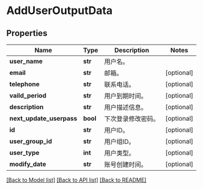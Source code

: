 # AddUserOutputData

## Properties
Name | Type | Description | Notes
------------ | ------------- | ------------- | -------------
**user_name** | **str** | 用户名。 | 
**email** | **str** | 邮箱。 | [optional] 
**telephone** | **str** | 联系电话。 | [optional] 
**vaild_period** | **str** | 用户到期时间。 | [optional] 
**description** | **str** | 用户描述信息。 | [optional] 
**next_update_userpass** | **bool** | 下次登录修改密码。 | [optional] 
**id** | **str** | 用户ID。 | [optional] 
**user_group_id** | **str** | 用户组ID。 | [optional] 
**user_type** | **int** | 用户类型。 | [optional] 
**modify_date** | **str** | 账号创建时间。 | [optional] 

[[Back to Model list]](../README.md#documentation-for-models) [[Back to API list]](../README.md#documentation-for-api-endpoints) [[Back to README]](../README.md)


